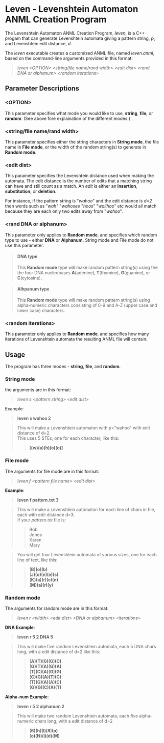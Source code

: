 # Leven - Levenshtein Automaton ANML Creation Program

The Levenshtein Automaton ANML Creation Program, *leven*, is a C++ progam that can generate Levenshtein automata giving a pattern string, *p*, and Levenshtein edit distance, *d*.

The *leven* executable creates a customized ANML file, named *leven.anml*, based on the command-line arguments provided in this format:  
>*leven \<OPTION> \<string/file name/rand width> \<edit dist> \<rand DNA or alphanum> \<random iterations>*

## Parameter Descriptions

### \<OPTION>
This parameter specifies what mode you would like to use, **string**, **file**, or **random**. (See above fore explaination of the different modes.)

### \<string/file name/rand width>
This parameter specifies either the string characters in **String mode**, the file name in **File mode**, or the width of the random string(s) to generate in **Random mode**.

### \<edit dist>
This parameter specifies the Levenshtein distance used when making the automata. The edit distance is the number of edits that a matching string can have and still count as a match. An *edit* is either an **insertion**, **substitution**, or **deletion**. 

For instance, if the pattern string is "*wahoo*" and the edit distance is *d=2* then words such as "*wah*" "*wahooes* "*hoos*" "*wallhoo*" etc would all match because they are each only two edits away from "*wahoo*".

### \<rand DNA or alphanum>
This parameter only applies to **Random mode**, and specifies which random type to use - either **DNA** or **Alphanum**. String mode and File mode do not use this parameter.

>#### DNA type
>This **Random mode** type will make random pattern string(s) using the the four DNA nucleobases **A**(adenine), **T**(thymine), **G**(guanine), or **C**(cytosine).

>#### Alhpanum type
>This **Random mode** type will make random pattern string(s) using alpha-numeric characters consisting of 0-9 and A-Z (upper case and lower case) characters. 

### \<random iterations>
This parameter only applies to **Random mode**, and specifies how many iterations of Levenshtein automata the resulting ANML file will contain. 


## **Usage**

The program has three modes - **string**, **file**, and **random**. 

### **String mode**  
the arguments are in this format:  
>*leven s \<pattern string> \<edit dist>* 

Example:  
>**leven s wahoo 2**

>This will make a Levenshtein automaton with p="wahoo" with edit distance of d=2.  
>This uses 5 STEs, one for each character, like this:    
>>**[(w)(a)(h)(o)(o)]**

### **File mode**  
The arguments for file mode are in this format:  
>*leven f \<pattern file name> \<edit dist>*  

**Example**:  
>**leven f pattern.txt 3**  

>This will make a Levenshtein automaton for each line of chars in file, each with edit distance d=3.  
>If your *pattern.txt* file is:  
>>Bob  
>>Jones  
>>Karen  
>>Mary

>You will get four Levenshtein automata of various sizes, one for each line of text, like this:  
>>**(B)(o)(b)  
>>(J)(o)(n)(e)(s)  
>>(K)(a)(r)(e)(n)  
>>(M)(a)(r)(y)**
  
### **Random mode**  
The arguments for random mode are in this format:  
>*leven r \<width> \<edit dist> \<DNA or alphanum> \<iterations>*  

**DNA Example**:  
>**leven r 5 2 DNA 5** 

>This will make five random Levenshtein automata, each 5 DNA chars long, with a edit distance of d=2 like this:  
>>**(A)(T)(G)(G)(C)  
>>(G)(T)(A)(G)(A)  
>>(T)(C)(A)(G)(G)  
>>(C)(G)(A)(T)(C)  
>>(T)(G)(A)(A)(C)  
>>(G)(G)(C)(A)(T)**

**Alpha-num Example**:
>**leven r 5 2 alphanum 2**  

>This will make two random Levenshtein automata, each five alpha-numeric chars long, with a edit distance of d=2  
>>**(6)(h)(l)(8)(p)  
>>(o)(N)(i)(d)(M)**
